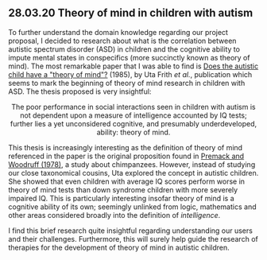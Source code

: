 ## 28.03.20 Theory of mind in children with autism

To further understand the domain knowledge regarding our project proposal, I decided to research about what is the correlation between autistic spectrum disorder (ASD) in children and the cognitive ability to impute mental states in conspecifics (more succinctly known as theory of mind). The most remarkable paper that I was able to find is [Does the autistic child have a "theory of mind"?](https://web.archive.org/web/20170928145836/http://ruccs.rutgers.edu/images/personal-alan-leslie/publications/Baron-Cohen%20Leslie%20%26%20Frith%201985.pdf) (1985), by Uta Frith _et al._, publication which seems to mark the beginning of theory of mind research in children with ASD. The thesis proposed is very insightful:

<p align="center">
The poor performance in social interactions seen in children with autism is not dependent upon a measure of intelligence accounted by IQ tests; further lies a yet unconsidered cognitive, and presumably underdeveloped, ability: theory of mind.
</p>

This thesis is increasingly interesting as the definition of theory of mind referenced in the paper is the original proposition found in [Premack and Woodruff (1978)](https://carta.anthropogeny.org/sites/default/files/file_fields/event/premack_and_woodruff_1978.pdf), a study about chimpanzees. However, instead of studying our close taxonomical cousins, Uta explored the concept in autistic children. She showed that even children with average IQ scores perform worse in theory of mind tests than down syndrome children with more severely impaired IQ. This is particularly interesting insofar theory of mind is a cognitive ability of its own; seemingly unlinked from logic, mathematics and other areas considered broadly into the definition of _intelligence_.

I find this brief research quite insightful regarding understanding our users and their challenges. Furthermore, this will surely help guide the research of therapies for the development of theory of mind in autistic children.
